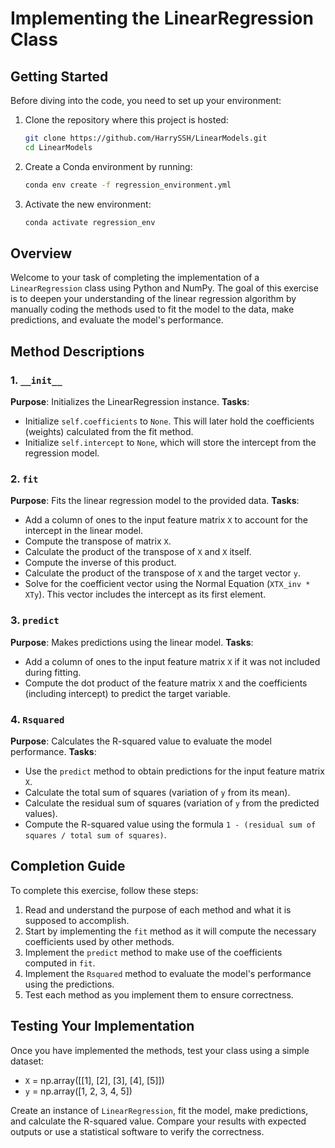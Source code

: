 # Implementing the LinearRegression Class

## Getting Started
Before diving into the code, you need to set up your environment:

1. Clone the repository where this project is hosted:
   ```bash
   git clone https://github.com/HarrySSH/LinearModels.git
   cd LinearModels
   ```
2. Create a Conda environment by running:
   ```bash
   conda env create -f regression_environment.yml
   ```
3. Activate the new environment:
   ```bash
   conda activate regression_env
   ```



## Overview
Welcome to your task of completing the implementation of a `LinearRegression` class using Python and NumPy. The goal of this exercise is to deepen your understanding of the linear regression algorithm by manually coding the methods used to fit the model to the data, make predictions, and evaluate the model's performance.

## Method Descriptions

### 1. `__init__`
**Purpose**: Initializes the LinearRegression instance.
**Tasks**:
  - Initialize `self.coefficients` to `None`. This will later hold the coefficients (weights) calculated from the fit method.
  - Initialize `self.intercept` to `None`, which will store the intercept from the regression model.

### 2. `fit`
**Purpose**: Fits the linear regression model to the provided data.
**Tasks**:
  - Add a column of ones to the input feature matrix `X` to account for the intercept in the linear model.
  - Compute the transpose of matrix `X`.
  - Calculate the product of the transpose of `X` and `X` itself.
  - Compute the inverse of this product.
  - Calculate the product of the transpose of `X` and the target vector `y`.
  - Solve for the coefficient vector using the Normal Equation (`XTX_inv * XTy`). This vector includes the intercept as its first element.

### 3. `predict`
**Purpose**: Makes predictions using the linear model.
**Tasks**:
  - Add a column of ones to the input feature matrix `X` if it was not included during fitting.
  - Compute the dot product of the feature matrix `X` and the coefficients (including intercept) to predict the target variable.

### 4. `Rsquared`
**Purpose**: Calculates the R-squared value to evaluate the model performance.
**Tasks**:
  - Use the `predict` method to obtain predictions for the input feature matrix `X`.
  - Calculate the total sum of squares (variation of `y` from its mean).
  - Calculate the residual sum of squares (variation of `y` from the predicted values).
  - Compute the R-squared value using the formula `1 - (residual sum of squares / total sum of squares)`.

## Completion Guide
To complete this exercise, follow these steps:
1. Read and understand the purpose of each method and what it is supposed to accomplish.
2. Start by implementing the `fit` method as it will compute the necessary coefficients used by other methods.
3. Implement the `predict` method to make use of the coefficients computed in `fit`.
4. Implement the `Rsquared` method to evaluate the model's performance using the predictions.
5. Test each method as you implement them to ensure correctness.

## Testing Your Implementation
Once you have implemented the methods, test your class using a simple dataset:
- `X` = np.array([[1], [2], [3], [4], [5]])
- `y` = np.array([1, 2, 3, 4, 5])

Create an instance of `LinearRegression`, fit the model, make predictions, and calculate the R-squared value. Compare your results with expected outputs or use a statistical software to verify the correctness.
